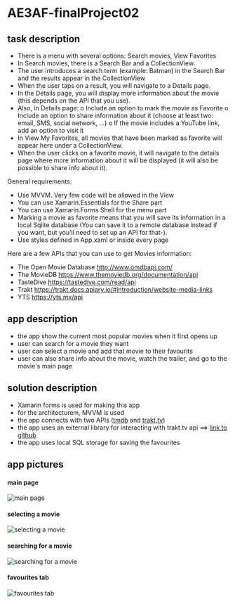 # AE3AF-finalProject02

## task description

-	There is a menu with several options: Search movies, View Favorites
-	In Search movies, there is a Search Bar and a CollectionView. 
-	The user introduces a search term (example: Batman) in the Search Bar and the results appear in the CollectionView
-	When the user taps on a result, you will navigate to a Details page.
-	In the Details page, you will display more information about the movie (this depends on the API that you use).
-	Also, in Details page: 
o	Include an option to mark the movie as Favorite 
o	Include an option to share information about it (choose at least two: email, SMS, social network, …)
o	If the movie includes a YouTube link, add an option to visit it
-	In View My Favorites, all movies that have been marked as favorite will appear here under a CollectionView.
-	When the user clicks on a favorite movie, it will navigate to the details page where more information about it will be displayed (it will also be possible to share info about it).

General requirements:
-	Use MVVM. Very few code will be allowed in the View
-	You can use Xamarin.Essentials for the Share part
-	You can use Xamarin.Forms Shell for the menu part
-	Marking a movie as favorite means that you will save its information in a local Sqlite database (You can save it to a remote database instead if you want, but you’ll need to set up an API for that-).
-	Use styles defined in App.xaml or inside every page 

Here are a few APIs that you can use to get Movies information:
-	The Open Movie Database http://www.omdbapi.com/
-	The MovieDB https://www.themoviedb.org/documentation/api 
-	TasteDive https://tastedive.com/read/api
-	Trakt https://trakt.docs.apiary.io/#introduction/website-media-links 
-	YTS https://yts.mx/api 

## app description

* the app show the current most popular movies when it first opens up
* user can search for a movie they want
* user can select a movie and add that movie to their favourits 
* user can also share info about the movie, watch the trailer, and go to the movie's main page

## solution description

* Xamarin forms is used for making this app
* for the architecturem, MVVM is used
* the app connects with two APIs ([tmdb](https://www.themoviedb.org/) and [trakt.tv](https://trakt.tv/))
* the app uses an external library for interacting with trakt.tv api ==> [link to github](https://github.com/henrikfroehling/Trakt.NET)
* the app uses local SQL storage for saving the favourites

## app pictures 

#### main page

![main page](https://github.com/ap-Camel/AE3AF-finalProject02/blob/master/Pictures/Screenshot%202022-03-31%20111854.png)


#### selecting a movie

![selecting a movie](https://github.com/ap-Camel/AE3AF-finalProject02/blob/master/Pictures/Screenshot%202022-03-31%20111948.png)


#### searching for a movie

![searching for a movie](https://github.com/ap-Camel/AE3AF-finalProject02/blob/master/Pictures/Screenshot%202022-03-31%20112413.png)


#### favourites tab

![favourites tab](https://github.com/ap-Camel/AE3AF-finalProject02/blob/master/Pictures/Screenshot%202022-03-31%20112541.png)
